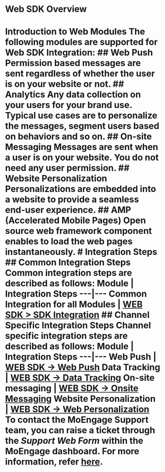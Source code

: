 # Web SDK Overview

# Introduction to Web Modules The following modules are supported for Web SDK Integration: ## Web Push Permission based messages are sent regardless of whether the user is on your website or not. ## Analytics Any data collection on your users for your brand use. Typical use cases are to personalize the messages, segment users based on behaviors and so on. ## On-site Messaging Messages are sent when a user is on your website. You do not need any user permission. ## Website Personalization Personalizations are embedded into a website to provide a seamless end-user experience. ## AMP (Accelerated Mobile Pages) Open source web framework component enables to load the web pages instantaneously. # Integration Steps ## Common Integration Steps Common integration steps are described as follows: Module | Integration Steps ---|--- Common Integration for all Modules | [WEB SDK > SDK Integration](/hc/en-us/articles/360060713252-Web-SDK-Integration) ## Channel Specific Integration Steps Channel specific integration steps are described as follows: Module | Integration Steps ---|--- Web Push | [WEB SDK -> Web Push](/hc/en-us/sections/360013507812-Web-Push) Data Tracking | [WEB SDK -> Data Tracking](/hc/en-us/sections/360013606731-Data-Tracking) On-site messaging | [WEB SDK -> Onsite Messaging](/hc/en-us/sections/360013507832-Onsite-Messaging) Website Personalization | [WEB SDK -> Web Personalization](/hc/en-us/sections/360013771071-Web-Personalization) To contact the MoEngage Support team, you can raise a ticket through the _Support Web Form_ within the MoEngage dashboard. For more information, refer [here](https://help.moengage.com/hc/en-us/articles/19708702327572).